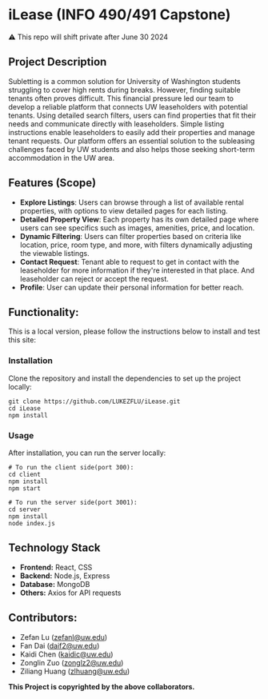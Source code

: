 # iLease (INFO 490/491 Capstone)
⚠️ This repo will shift private after June 30 2024

## Project Description

Subletting is a common solution for University of Washington students struggling to cover high rents during breaks. However, finding suitable tenants often proves difficult. This financial pressure led our team to develop a reliable platform that connects UW leaseholders with potential tenants. Using detailed search filters, users can find properties that fit their needs and communicate directly with leaseholders. Simple listing instructions enable leaseholders to easily add their properties and manage tenant requests. Our platform offers an essential solution to the subleasing challenges faced by UW students and also helps those seeking short-term accommodation in the UW area.

## Features (Scope)

- **Explore Listings**: Users can browse through a list of available rental properties, with options to view detailed pages for each listing.
- **Detailed Property View**: Each property has its own detailed page where users can see specifics such as images, amenities, price, and location.
- **Dynamic Filtering**: Users can filter properties based on criteria like location, price, room type, and more, with filters dynamically adjusting the viewable listings.
- **Contact Request**: Tenant able to request to get in contact with the leaseholder for more information if they're interested in that place. And leaseholder can reject or accept the request.
- **Profile**: User can update their personal information for better reach.

## Functionality: 

This is a local version, please follow the instructions below to install and test this site:


### Installation

Clone the repository and install the dependencies to set up the project locally:

```
git clone https://github.com/LUKEZFLU/iLease.git
cd iLease
npm install
```

### Usage
After installation, you can run the server locally:

```
# To run the client side(port 300):
cd client
npm install
npm start

# To run the server side(port 3001):
cd server
npm install
node index.js
```

## Technology Stack

- **Frontend:** React, CSS
- **Backend:** Node.js, Express
- **Database:** MongoDB
- **Others:** Axios for API requests


## Contributors:
- Zefan Lu (zefanl@uw.edu)
- Fan Dai (daif2@uw.edu)
- Kaidi Chen (kaidic@uw.edu)
- Zonglin Zuo (zonglz2@uw.edu)
- Ziliang Huang (zlhuang@uw.edu)

**This Project is copyrighted by the above collaborators.**
